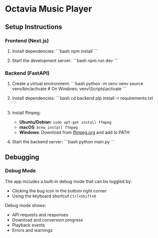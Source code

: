 # Octavia Music Player



## Setup Instructions

### Frontend (Next.js)

1. Install dependencies:
   \`\`\`bash
   npm install
   \`\`\`

2. Start the development server:
   \`\`\`bash
   npm run dev
   \`\`\`

### Backend (FastAPI)

1. Create a virtual environment:
   \`\`\`bash
   python -m venv venv
   source venv/bin/activate  # On Windows: venv\Scripts\activate
   \`\`\`

2. Install dependencies:
   \`\`\`bash
   cd backend
   pip install -r requirements.txt
   \`\`\`

3. Install ffmpeg:
   - **Ubuntu/Debian**: `sudo apt-get install ffmpeg`
   - **macOS**: `brew install ffmpeg`
   - **Windows**: Download from [ffmpeg.org](https://ffmpeg.org/download.html) and add to PATH

4. Start the backend server:
   \`\`\`bash
   python main.py
   \`\`\`

## Debugging

### Debug Mode

The app includes a built-in debug mode that can be toggled by:
- Clicking the bug icon in the bottom right corner
- Using the keyboard shortcut `Ctrl+Shift+D`

Debug mode shows:
- API requests and responses
- Download and conversion progress
- Playback events
- Errors and warnings




